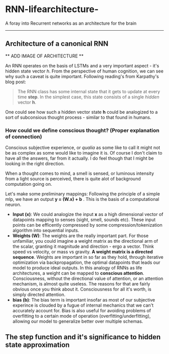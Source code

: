 # RNN-lifearchitecture-
A foray into Recurrent networks as an architecture for the brain

---

## Architecture of a canonical RNN

** ADD IMAGE OF ARCHITECTURE **

An RNN operates on the basis of LSTMs and a very important aspect -  it's hidden state vector *h*.
From the perspective of human cognition, we can see why such a caveat is quite important. 
Following reading's from Karpathy's blog post:

> The RNN class has some internal state that it gets to update at every time **step**. In the simplest case, this state consists of a single *hidden* vector **h**.

One could see how such a hidden vector state **h** could be analogized to a sort of subconsious thought process - similar to that found in humans.

### How could we define conscious thought? (Proper explanation of connection)
Conscious subjective experience, or *qualia* as some like to call it might not be as complex as some would like to imagine it is. Of course I don't claim to have all the answers, far from it actually. I do feel though that I might be looking in the right direction.

When a thought comes to mind, a smell is sensed, or luminous intensity from a light source is perceived, there is quite alot of background computation going on. 

Let's make some preliminary mappings:
Following the principle of a simple mlp, we have an output **y = (W.x) + b** . This is the basis of a computational neuron.

- **Input (x)**: We could analogize the input **x** as a high dimensional vector of datapoints mapping to senses (sight, smell, sounds etc). These input points can be efficently compressed by some compression/tokenization algorithm into sequential inputs.
- **Weights (W)**: The weights are the really important part. For those unfamiliar, you could imagine a weight matrix as the  directional arm of the scalar, granting it magnitude and direction - ergo a vector. Think speed vs velocity, or mass vs gravity. **A weight matrix is a directed sequence**. Weights are important in so far as they hold, through iterative optimization via backpropagation, the optimal datapoints that leads our model to produce ideal outputs. In this analogy of RNNs as life architectures, a weight can be mapped to **conscious attention**. Consciousness, without the directional value of attention, or an attention mechanism, is almost quite useless. The reasons for that are fairly obvious once you think about it. Consciousness for all it's worth, is simply directed attention.
- **bias (b)**: The bias term is important insofar as most of our subjective experince is clouded by a fugue of internal mechanics that we can't accurately account for. Bias is also useful for avoiding problems of overfitting to a certain mode of operation (overfitting/underfitting), allowing our model to generalize better over multiple schemas.


## The step function and it's significance to hidden state approximation
